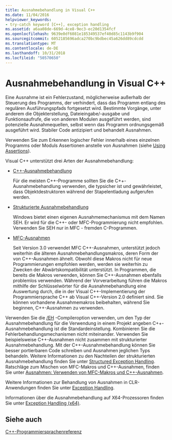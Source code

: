 ```yaml
---
title: Ausnahmebehandlung in Visual C++
ms.date: 11/04/2016
helpviewer_keywords:
- try-catch keyword [C++], exception handling
ms.assetid: a6aa08de-669d-4ce8-9ec3-ec20d1354fcf
ms.openlocfilehash: 9639e0df6081e185349537ef40d85c1143b9f904
ms.sourcegitcommit: 6052185696adca270bc9bdbec45a626dd89cdcdd
ms.translationtype: MT
ms.contentlocale: de-DE
ms.lasthandoff: 10/31/2018
ms.locfileid: "50570650"
---
```

# <a name="exception-handling-in-visual-c"></a>Ausnahmebehandlung in Visual C++

Eine Ausnahme ist ein Fehlerzustand, möglicherweise außerhalb der Steuerung des Programms, der verhindert, dass das Programm entlang des regulären Ausführungspfads fortgesetzt wird. Bestimmte Vorgänge, unter anderem die Objekterstellung, Dateieingabe/-ausgabe und Funktionsaufrufe, die von anderen Modulen ausgeführt werden, sind potenzielle Ausnahmequellen, selbst wenn das Programm ordnungsgemäß ausgeführt wird. Stabiler Code antizipiert und behandelt Ausnahmen.

Verwenden Sie zum Erkennen logischer Fehler innerhalb eines einzelnen Programms oder Moduls Assertionen anstelle von Ausnahmen (siehe [Using Assertions](/visualstudio/debugger/c-cpp-assertions)).

Visual C++ unterstützt drei Arten der Ausnahmebehandlung:

- [C++-Ausnahmebehandlung](../cpp/cpp-exception-handling.md)

   Für die meisten C++-Programme sollten Sie die C++-Ausnahmebehandlung verwenden, die typsicher ist und gewährleistet, dass Objektdestruktoren während der Stapelentladung aufgerufen werden.

- [Strukturierte Ausnahmebehandlung](../cpp/structured-exception-handling-c-cpp.md)

   Windows bietet einen eigenen Ausnahmemechanismus mit dem Namen SEH. Er wird für die C++- oder MFC-Programmierung nicht empfohlen. Verwenden Sie SEH nur in MFC - fremden C-Programmen.

- [MFC-Ausnahmen](../mfc/exception-handling-in-mfc.md)

   Seit Version 3.0 verwendet MFC C++-Ausnahmen, unterstützt jedoch weiterhin die älteren Ausnahmebehandlungsmakros, deren Form der von C++-Ausnahmen ähnelt. Obwohl diese Makros nicht für neue Programmierungen empfohlen werden, werden sie weiterhin zu Zwecken der Abwärtskompatibilität unterstützt. In Programmen, die bereits die Makros verwenden, können Sie C++-Ausnahmen ebenfalls problemlos verwenden. Während der Vorverarbeitung führen die Makros mithilfe der Schlüsselwörter für die Ausnahmebehandlung eine Auswertung durch, die in der Visual C++-Implementierung der Programmiersprache C++ ab Visual C++-Version 2.0 definiert sind. Sie können vorhandene Ausnahmemakros beibehalten, während Sie beginnen, C++-Ausnahmen zu verwenden.

Verwenden Sie die [/EH](../build/reference/eh-exception-handling-model.md) -Compileroption verwenden, um den Typ der Ausnahmebehandlung für die Verwendung in einem Projekt angeben C++-Ausnahmebehandlung ist die Standardeinstellung. Kombinieren Sie die Fehlerbehandlungsmechanismen nicht miteinander. Verwenden Sie beispielsweise C++-Ausnahmen nicht zusammen mit strukturierter Ausnahmebehandlung. Mit der C++-Ausnahmebehandlung können Sie besser portierbaren Code schreiben und Ausnahmen jeglichen Typs behandeln. Weitere Informationen zu den Nachteilen der strukturierten Ausnahmebehandlung finden Sie unter [Structured Exception Handling](../cpp/structured-exception-handling-c-cpp.md). Ratschläge zum Mischen von MFC-Makros und C++-Ausnahmen, finden Sie unter [Ausnahmen: Verwenden von MFC-Makros und C++-Ausnahmen](../mfc/exceptions-using-mfc-macros-and-cpp-exceptions.md).

Weitere Informationen zur Behandlung von Ausnahmen in CLR-Anwendungen finden Sie unter [Exception Handling](../windows/exception-handling-cpp-component-extensions.md).

Informationen über die Ausnahmebehandlung auf X64-Prozessoren finden Sie unter [Exception Handling (x64)](../build/exception-handling-x64.md).

## <a name="see-also"></a>Siehe auch

[C++-Programmiersprachenreferenz](../cpp/cpp-language-reference.md)